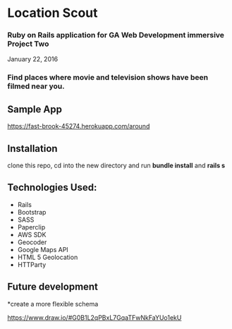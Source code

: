 # Location Scout

### Ruby on Rails application for GA Web Development immersive Project Two

 January 22, 2016

### Find places where movie and television shows have been filmed near you.

## Sample App
https://fast-brook-45274.herokuapp.com/around

## Installation
clone this repo, cd into the new directory and run **bundle install** and **rails s**

## Technologies Used:

* Rails
* Bootstrap
* SASS
* Paperclip
* AWS SDK
* Geocoder
* Google Maps API
* HTML 5 Geolocation
* HTTParty

## Future development

*create a more flexible schema

https://www.draw.io/#G0B1L2qPBxL7GqaTFwNkFaYUo1ekU



